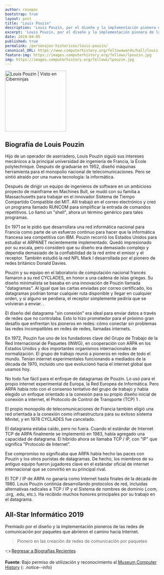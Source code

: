 ```yaml
---
author: rosepac
bootstrap: true
layout: post
title: "Louis Pouzin"
description: 'Louis Pouzin, por el diseño y la implementación pionera de las redes de comunicación por paquetes que abrieron el camino hacia Internet.'
excerpt: 'Louis Pouzin, por el diseño y la implementación pionera de las redes de comunicación por paquetes que abrieron el camino hacia Internet.'
date: 2019-04-05
published: true
permalink: /personajes-historicos/louis-pouzin/
canonical_URL: https://www.computerhistory.org/fellowawards/hall/louis-pouzin/
feature-img: https://images.computerhistory.org/fellows/lpouzin.jpg
img: https://images.computerhistory.org/fellows/lpouzin.jpg
---
```


<img src="https://images.computerhistory.org/fellows/lpouzin.jpg" width="200px" high="250px" alt="Louis Pouzin | Visto en Ciberninjas" title="Louis Pouzin | Visto en Ciberninjas" />

## **Biografía de Louis Pouzin**

Hijo de un operador de aserradero, Louis Pouzin siguió sus intereses mecánicos a la principal universidad de ingeniería de Francia, la École polytechnique. Después de graduarse en 1952, diseñó máquinas herramienta para el monopolio nacional de telecomunicaciones. Pero se sintió atraído por una nueva tecnología: la informática.

Después de dirigir un equipo de ingenieros de software en un ambicioso proyecto de mainframe en Machines Bull, se mudó con su familia a Massachusetts para trabajar en el innovador Sistema de Tiempo Compartido Compatible del MIT. Allí trabajó en el correo electrónico y creó un programa llamado RUNCOM para simplificar la entrada de comandos repetitivos. Lo llamó un "shell", ahora un término genérico para tales programas.

En 1971 se le pidió que desarrollara una red informática nacional para Francia como parte de un esfuerzo continuo para hacer que la informática francesa sea competitiva con IBM. Pouzin recorrió los Estados Unidos para estudiar el ARPANET recientemente implementado. Quedó impresionado por su escala, pero consideró que su diseño era demasiado complejo y dependía demasiado de la confiabilidad de la red entre el emisor y el receptor. También estudió la red NPL Mark I desarrollada por el pionero de redes británico Donald Davies.

Pouzin y su equipo en el laboratorio de computación nacional francés llamaron a su red CYCLADES, en honor a una cadena de islas griegas. Su diseño minimalista se basaba en una innovación de Pouzin llamada "datagramas". Al igual que las cartas enviadas por correo certificado, los datagramas podrían tomar cualquier ruta disponible y llegar en cualquier orden, y si alguno se perdiera, el receptor simplemente pediría que se volvieran a enviar. .

El diseño del datagrama "sin conexión" era ideal para enviar datos a través de redes que no controlaba. Esto lo hizo prometedor para el próximo gran desafío que enfrentan los pioneros en redes: cómo conectar sin problemas las redes incompatibles en redes de redes, llamadas internets.

En 1972, Pouzin fue uno de los fundadores clave del Grupo de Trabajo de la Red Internacional de Paquetes (INWG), en cooperación con ARPA en los Estados Unidos y dos importantes organismos internacionales de normalización. El grupo de trabajo reunió a pioneros en redes de todo el mundo. Tenían internet experimentales funcionando a mediados de la década de 1970, incluido uno que evolucionó hacia el internet global que usamos hoy.

No todo fue fácil para el enfoque de datagramas de Pouzin. Lo usó para el propio internet experimental de Europa, la Red Europea de Informática. Pero ARPA había roto con el consenso tentativo del grupo de trabajo y había elegido un enfoque orientado a la conexión para su propio diseño inicial de conexión a internet, el Protocolo de Control de Transporte (TCP) 1 .

El propio monopolio de telecomunicaciones de Francia también eligió una red orientada a la conexión como infraestructura para su exitoso sistema Minitel, y en 1978 CYCLADES fue cancelado.

El datagrama estaba caído, pero no fuera. Cuando el estándar de Internet TCP de ARPA finalmente se implementó en 1983, había agregado una capacidad de datagrama. El híbrido ahora se llamaba TCP / IP, con "IP" que significa "Protocolo de Internet".

Ese compromiso no significaba que ARPA había hecho las paces con Pouzin y los otros puristas de datagramas. De hecho, los miembros de su antiguo equipo fueron jugadores clave en el estándar oficial de internet internacional que se convirtió en su principal rival.

El TCP / IP de ARPA no ganaría como Internet hasta finales de la década de 1980. Louis Pouzin continúa desarrollando protocolos de red, incluidas alternativas radicales a TCP / IP y el Sistema de nombres de dominio (.com, .org, .edu, etc.). Ha recibido muchos honores principales por su trabajo en el datagrama.

## All-Star Informático 2019

Premiado por el diseño y la implementación pioneros de las redes de comunicación por paquetes que abrieron el camino hacia Internet.

> Pionero en las creación de redes de comunicación por paquetes

👈 [Regresar a Biografías Recientes](/personajes-historicos/#-biografías-agregadas-más-recientes-)

**Fuente**: Bajo permiso de utilización y reconocimiento al [Museum Computer History](https://www.computerhistory.org/ "Página web el Museo de la Historia de las Computadoras") 
{: .notice--info}